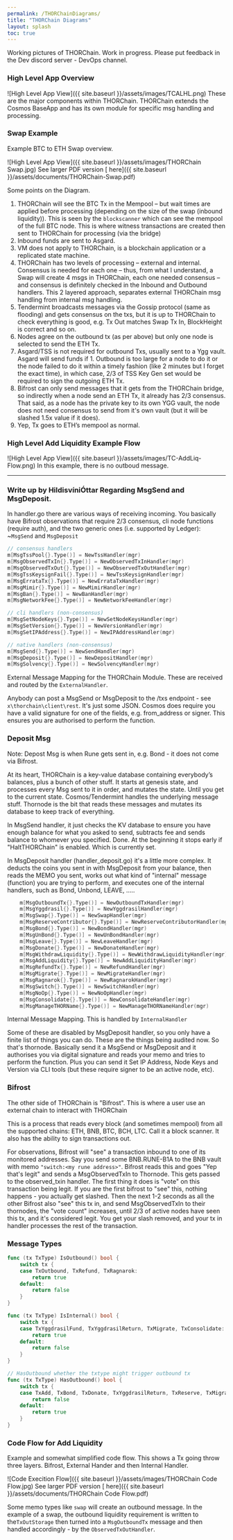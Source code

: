 ```yaml
---
permalink: /THORChainDiagrams/
title: "THORChain Diagrams"
layout: splash
toc: true
---
```


Working pictures of THORChain. Work in progress. Please put feedback in the Dev discord server - DevOps channel. 


### High Level App Overview
![High Level App View]({{ site.baseurl }}/assets/images/TCALHL.png)
These are the major components within THORChain. 
THORChain extends the Cosmos BaseApp and has its own module for specific msg handling and processing.


### Swap Example
Example BTC to ETH Swap overview.


![High Level App View]({{ site.baseurl }}/assets/images/THORChain Swap.jpg)
See larger PDF version [ here]({{ site.baseurl }}/assets/documents/THORChain-Swap.pdf)

Some points on the Diagram. 
1.	THORChain will see the BTC Tx in the Mempool – but wait times are applied before processing (depending on the size of the swap (inbound liquidity)). This is seen by the `blockscanner` which can see the mempool of the full BTC node. This is where witness transactions are created then sent to THORChain for processing (via the bridge)
1.	Inbound funds are sent to Asgard. 
1.	VM does not apply to THORChain, is a blockchain application or a replicated state machine. 
1.	THORChain has two levels of processing – external and internal. Consensus is needed for each one – thus, from what I understand, a Swap will create 4 msgs in THORChain, each one needed consensus – and consensus is definitely checked in the Inbound and Outbound handlers. This 2 layered approach, separates external THORChain msg handling from internal msg handling.
1.	Tendermint broadcasts messages via the Gossip protocol (same as flooding) and gets consensus on the txs, but it is up to THORChain to check everything is good, e.g. Tx Out matches Swap Tx In, BlockHeight is correct and so on.
1.	Nodes agree on the outbound tx (as per above) but only one node is selected to send the ETH Tx. 
1.	Asgard/TSS is not required for outbound Txs, usually sent to a Ygg vault. Asgard will send funds if 1. Outbound is too large for a node to do it or the node failed to do it within a timely fashion (like 2 minutes but I forget the exact time), in which case, 2/3 of TSS Key Gen set would be required to sign the outgoing ETH Tx. 
1.	Bifrost can only send messages that it gets from the THORChain bridge, so indirectly when a node send an ETH Tx, it already has 2/3 consensus. That said, as a node has the private key to its own YGG vault, the node does not need consensus to send from it's own vault (but it will be slashed 1.5x value if it does).
1.	Yep, Tx goes to ETH’s mempool as normal. 


### High Level Add Liquidity Example Flow
![High Level App View]({{ site.baseurl }}/assets/images/TC-AddLiq-Flow.png)
In this example, there is no outboud message.

---

### Write up by HildisvíniÓttar Regarding MsgSend and MsgDeposit. 

In handler.go there are various ways of receiving incoming. You basically have Bifrost observations that require 2/3 consensus, cli node functions (require auth), and the two generic ones (i.e. supported by Ledger): ~`MsgSend` and `MsgDeposit`

```go
// consensus handlers
m[MsgTssPool{}.Type()] = NewTssHandler(mgr)
m[MsgObservedTxIn{}.Type()] = NewObservedTxInHandler(mgr)
m[MsgObservedTxOut{}.Type()] = NewObservedTxOutHandler(mgr)
m[MsgTssKeysignFail{}.Type()] = NewTssKeysignHandler(mgr)
m[MsgErrataTx{}.Type()] = NewErrataTxHandler(mgr)
m[MsgMimir{}.Type()] = NewMimirHandler(mgr)
m[MsgBan{}.Type()] = NewBanHandler(mgr)
m[MsgNetworkFee{}.Type()] = NewNetworkFeeHandler(mgr)

// cli handlers (non-consensus)
m[MsgSetNodeKeys{}.Type()] = NewSetNodeKeysHandler(mgr)
m[MsgSetVersion{}.Type()] = NewVersionHandler(mgr)
m[MsgSetIPAddress{}.Type()] = NewIPAddressHandler(mgr)

// native handlers (non-consensus)
m[MsgSend{}.Type()] = NewSendHandler(mgr)
m[MsgDeposit{}.Type()] = NewDepositHandler(mgr)
m[MsgSolvency{}.Type()] = NewSolvencyHandler(mgr)
```
External Message Mapping for the THORChain Module. These are received and routed by the `ExternalHandler`.


Anybody can post a MsgSend or MsgDeposit to the /txs endpoint - see `x\thorchain\client\rest`. It's just some JSON. Cosmos does require you have a valid signature for one of the fields, e.g. from_address or signer. This ensures you are authorised to perform the function.

### Deposit Msg

Note: Depost Msg is when Rune gets sent in, e.g. Bond - it does not come via Bifrost. 

At its heart, THORChain is a key-value database containing everybody’s balances, plus a bunch of other stuff. It starts at genesis state, and processes every Msg sent to it in order, and mutates the state. Until you get to the current state. Cosmos/Tendermint handles the underlying message stuff. Thornode is the bit that reads these messages and mutates its database to keep track of everything.

In MsgSend handler, it just checks the KV database to ensure you have enough balance for what you asked to send, subtracts fee and sends balance to whomever you specified. Done. At the beginning it stops early if "HaltTHORChain" is enabled. Which is currently set.

In MsgDeposit handler (handler_deposit.go) it's a little more complex. It deducts the coins you sent in with MsgDeposit from your balance, then reads the MEMO you sent, works out what kind of "internal" message (function) you are trying to perform, and executes one of the internal handlers, such as Bond, Unbond, LEAVE, .....

```go
    m[MsgOutboundTx{}.Type()] = NewOutboundTxHandler(mgr)
    m[MsgYggdrasil{}.Type()] = NewYggdrasilHandler(mgr)
    m[MsgSwap{}.Type()] = NewSwapHandler(mgr)
    m[MsgReserveContributor{}.Type()] = NewReserveContributorHandler(mgr)
    m[MsgBond{}.Type()] = NewBondHandler(mgr)
    m[MsgUnBond{}.Type()] = NewUnBondHandler(mgr)
    m[MsgLeave{}.Type()] = NewLeaveHandler(mgr)
    m[MsgDonate{}.Type()] = NewDonateHandler(mgr)
    m[MsgWithdrawLiquidity{}.Type()] = NewWithdrawLiquidityHandler(mgr)
    m[MsgAddLiquidity{}.Type()] = NewAddLiquidityHandler(mgr)
    m[MsgRefundTx{}.Type()] = NewRefundHandler(mgr)
    m[MsgMigrate{}.Type()] = NewMigrateHandler(mgr)
    m[MsgRagnarok{}.Type()] = NewRagnarokHandler(mgr)
    m[MsgSwitch{}.Type()] = NewSwitchHandler(mgr)
    m[MsgNoOp{}.Type()] = NewNoOpHandler(mgr)
    m[MsgConsolidate{}.Type()] = NewConsolidateHandler(mgr)
    m[MsgManageTHORName{}.Type()] = NewManageTHORNameHandler(mgr)
```
Internal Message Mapping. This is handled by `InternalHandler`

Some of these are disabled by MsgDeposit handler, so you only have a finite list of things you can do. These are the things being audited now.
So that's thornode. Basically send it a MsgSend or MsgDeposit and it authorises you via digital signature and reads your memo and tries to perform the function. Plus you can send it Set IP Address, Node Keys and Version via CLI tools (but these require signer to be an active node, etc).

### Bifrost
The other side of THORChain is "Bifrost". This is where a user use an external chain to interact with THORChain


This is a process that reads every block (and sometimes mempool) from all the supported chains: ETH, BNB, BTC, BCH, LTC. Call it a block scanner. It also has the ability to sign transactions out.


For observations, Bifrost will "see" a transaction inbound to one of its monitored addresses. Say you send some BNB.RUNE-B1A to the BNB vault with memo `"switch:<my rune address>"`. Bifrost reads this and goes "Yep that's legit" and sends a MsgObservedTxIn to Thornode. This gets passed to the observed_txin handler. The first thing it does is "vote" on this transaction being legit. If you are the first bifrost to "see" this, nothing happens - you actually get slashed. Then the next 1-2 seconds as all the other Bifrost also "see" this tx in, and send MsgObservedTxIn to their thornodes, the "vote count" increases, until 2/3 of active nodes have seen this tx, and it's considered legit. You get your slash removed, and your tx in handler processes the rest of the transaction.

### Message Types
```go
func (tx TxType) IsOutbound() bool {
    switch tx {
    case TxOutbound, TxRefund, TxRagnarok:
        return true
    default:
        return false
    }
}

func (tx TxType) IsInternal() bool {
    switch tx {
    case TxYggdrasilFund, TxYggdrasilReturn, TxMigrate, TxConsolidate:
        return true
    default:
        return false
    }
}

// HasOutbound whether the txtype might trigger outbound tx
func (tx TxType) HasOutbound() bool {
    switch tx {
    case TxAdd, TxBond, TxDonate, TxYggdrasilReturn, TxReserve, TxMigrate, TxRagnarok, TxSwitch:
        return false
    default:
        return true
    }
}
```


### Code Flow for Add Liquidity
Example and somewhat simplified code flow. This shows a Tx going throw three layers. Bifrost, External Hander and then Internal Handler. 


![Code Execition Flow]({{ site.baseurl }}/assets/images/THORChain Code Flow.jpg)
See larger PDF version [ here]({{ site.baseurl }}/assets/documents/THORChain Code Flow.pdf)


Some memo types like `swap` will create an outbound message. In the example of a swap, the outbound liquidity requirement is written to the`TxOutStorage` then turned into a `MsgOutboundTx` message and then handled accordingly - by the `ObservedTxOutHandler`. 